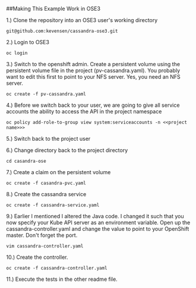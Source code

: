 ##Making This Example Work in OSE3

1.) Clone the repository into an OSE3 user's working directory
```console
git@github.com:kevensen/cassandra-ose3.git
```

2.) Login to OSE3
```console
oc login
```

3.) Switch to the openshift admin.  Create a persistent volume using the persistent volume file in the project (pv-cassandra.yaml).  You probably want to edit this first to point to your NFS server.  Yes, you need an NFS server.
```console
oc create -f pv-cassandra.yaml
```

4.) Before we switch back to your user, we are going to give all service accounts the ability to access the API in the project namespace
```
oc policy add-role-to-group view system:serviceaccounts -n <<project name>>>
```

5.) Switch back to the project user

6.) Change directory back to the project directory
```console
cd casandra-ose
```

7.) Create a claim on the persistent volume
```console
oc create -f casandra-pvc.yaml
```

8.) Create the cassandra service
```console
oc create -f cassandra-service.yaml
```

9.) Earlier I mentioned I altered the Java code.  I changed it such that you now specify your Kube API server as an environment variable.  Open up the cassandra-controller.yaml and change the value to point to your OpenShift master.  Don't forget the port.
```console
vim cassandra-controller.yaml
```

10.) Create the controller.
```console
oc create -f cassandra-controller.yaml
```

11.) Execute the tests in the other readme file.
